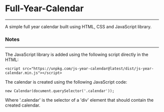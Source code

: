 # Full-Year-Calendar
---
A simple full year calendar built using HTML, CSS and JavaScript library.

### Notes
---
The JavaScript library is added using the following script directly in the HTML:

```
<script src="https://unpkg.com/js-year-calendar@latest/dist/js-year-calendar.min.js"></script>
```

The calendar is created using the following JavaScript code:
```
new Calendar(document.querySelector('.calendar'));
```
Where '.calendar' is the selector of a 'div' element that should contain the created calendar.
